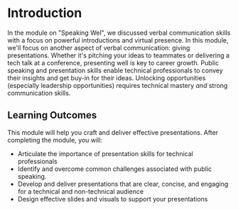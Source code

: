 # Introduction

In the module on "Speaking Wel", we discussed verbal communication skills with a focus on powerful introductions and virtual presence. In this module, we'll focus on another aspect of verbal communication: giving presentations. Whether it's pitching your ideas to teammates or delivering a tech talk at a conference, presenting well is key to career growth. Public speaking and presentation skills enable technical professionals to convey their insights and get buy-in for their ideas. Unlocking opportunities (especially leadership opportunities) requires technical mastery _and_ strong communication skills. 

## Learning Outcomes

This module will help you craft and deliver effective presentations. After completing the module, you will:

- Articulate the importance of  presentation skills for technical professionals
- Identify and overcome common challenges associated with public speaking.
- Develop and deliver presentations that are clear, concise, and engaging for a technical and non-technical audience
- Design effective slides and visuals to support your presentations
